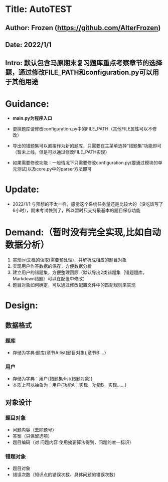 # Title:  AutoTEST
## Author: Frozen (https://github.com/AlterFrozen)
## Date:   2022/1/1
## Intro:  默认包含马原期末复习题库重点考察章节的选择题，通过修改FILE_PATH和configuration.py可以用于其他用途

# Guidance:

- **main.py为程序入口**

- 更换题库请修改configuration.py中的FILE_PATH（其他FILE属性可以不修改）
- 导出的错题集可以直接作为新的题库，只需要在主菜单选择“错题集”功能即可（暂未上线，但是可以通过修改FILE_PATH实现）
- 如果需要修改功能：一般情况下只需要修改configuration.py(要通过模块的单元测试)以及core.py中的parser方法即可

# Update:
- 2022/1/1:与预想的不太一样，感觉这个系统任务量还是比较大的（没吃饭写了6小时），期末考试快到了，所以暂时只支持最基本的题目保存功能

# Demand:（暂时没有完全实现,比如自动数据分析）
1. 实现txt文档的读取(需要预处理)，并解析成相应的题目对象
2. 实现用户作答数据的保存，方便数据分析
3. 建立用户的错题集，方便整理回顾（默认导出2类错题集｛错题题库，Markdown错题｝可以在配置中修改）
4. 题目对象如何确定，可以通过修改配置文件中的匹配规则来实现

# Design:
## 数据格式
### 题库
- 存储为字典:题库{章节A:list(题目对象),章节B:...}
### 用户
- 存储为字典：用户{错题集:list(错题对象)}
- 本质上可以抽象为：用户{功能A：实现，功能B，实现……}

## 对象设计
### 题目对象
- 问题内容（去除题号）
- 答案（只保留选项）
- 题目编码（对 问题内容 使用摘要算法得到，问题的唯一标识）
### 错题对象
- 题目对象
- 错误次数（知识点的错误次数、具体问题的错误次数）
